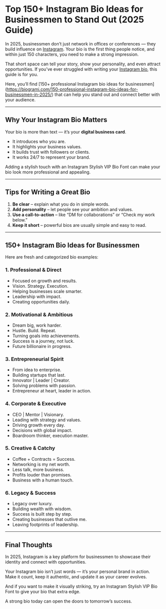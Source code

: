 # Top 150+ Instagram Bio Ideas for Businessmen to Stand Out (2025 Guide)

In 2025, businessmen don’t just network in offices or conferences — they build influence on [Instagram](https://instagram.com). Your bio is the first thing people notice, and within just 150 characters, you need to make a strong impression.  

That short space can tell your story, show your personality, and even attract opportunities. If you’ve ever struggled with writing your [Instagram bio](https://biogrami.com), this guide is for you.  

Here, you’ll find [150+ professional Instagram bio ideas for businessmen] (https://biogrami.com/150-professional-instagram-bio-ideas-for-businessmen-in-2025/) that can help you stand out and connect better with your audience.  

---

## Why Your Instagram Bio Matters  

Your bio is more than text — it’s your **digital business card**.  

- It introduces who you are.  
- It highlights your business values.  
- It builds trust with followers or clients.  
- It works 24/7 to represent your brand.  

Adding a stylish touch with an Instagram Stylish VIP Bio Font can make your bio look more professional and appealing.  

---

## Tips for Writing a Great Bio  

1. **Be clear** – explain what you do in simple words.  
2. **Add personality** – let people see your ambition and values.  
3. **Use a call-to-action** – like “DM for collaborations” or “Check my work below.”  
4. **Keep it short** – powerful bios are usually simple and easy to read.  

---

## 150+ Instagram Bio Ideas for Businessmen  

Here are fresh and categorized bio examples:  

### 1. Professional & Direct  
- Focused on growth and results.  
- Vision. Strategy. Execution.  
- Helping businesses scale smarter.  
- Leadership with impact.  
- Creating opportunities daily.  

### 2. Motivational & Ambitious  
- Dream big, work harder.  
- Hustle. Build. Repeat.  
- Turning goals into achievements.  
- Success is a journey, not luck.  
- Future billionaire in progress.  

### 3. Entrepreneurial Spirit  
- From idea to enterprise.  
- Building startups that last.  
- Innovator | Leader | Creator.  
- Solving problems with passion.  
- Entrepreneur at heart, leader in action.  

### 4. Corporate & Executive  
- CEO | Mentor | Visionary.  
- Leading with strategy and values.  
- Driving growth every day.  
- Decisions with global impact.  
- Boardroom thinker, execution master.  

### 5. Creative & Catchy  
- Coffee + Contracts = Success.  
- Networking is my net worth.  
- Less talk, more business.  
- Profits louder than promises.  
- Business with a human touch.  

### 6. Legacy & Success  
- Legacy over luxury.  
- Building wealth with wisdom.  
- Success is built step by step.  
- Creating businesses that outlive me.  
- Leaving footprints of leadership.  

---

## Final Thoughts  

In 2025, Instagram is a key platform for businessmen to showcase their identity and connect with opportunities.  

Your Instagram bio isn’t just words — it’s your personal brand in action. Make it count, keep it authentic, and update it as your career evolves.  

And if you want to make it visually striking, try an Instagram Stylish VIP Bio Font to give your bio that extra edge.  

A strong bio today can open the doors to tomorrow’s success.  

